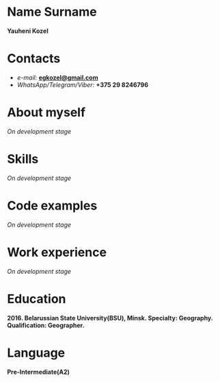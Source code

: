 # Name Surname

**Yauheni Kozel**

# Contacts

- _e-mail:_ **egkozel@gmail.com**
- _WhatsApp/Telegram/Viber:_ **+375 29 8246796**

# About myself

_On development stage_

# Skills

_On development stage_

# Сode examples

_On development stage_

# Work experience

_On development stage_

# Education

**2016. Belarussian State University(BSU), Minsk. Specialty: Geography. Qualification: Geographer.**

# Language

**Pre-Intermediate(A2)**

